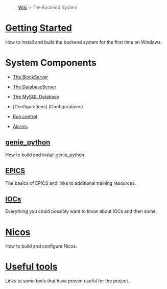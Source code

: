 > [Wiki](Home) > The Backend System

# [Getting Started](First-time-installing-and-building-(Windows))

How to install and build the backend system for the first time on Windows.

# System Components

* [The BlockServer](BlockServer)

* [The DatabaseServer](The-DatabaseServer)

* [The MySQL Database](The-MySQL-Database)

* [Configurations] (Configurations)

* [Run control](Run-control)

* [Alarms](Alarms)

## [genie_python](Building-and-installing-genie_python)

How to build and install genie_python.

## [EPICS](EPICS)

The basics of EPICS and links to additional training resources.

## [IOCs](IOCs)

Everything you could possibly want to know about IOCs and then some.

# [Nicos](Nicos)

How to build and configure Nicos.

# [Useful tools](Useful-tools)

Links to some tools that have proven useful for the project.